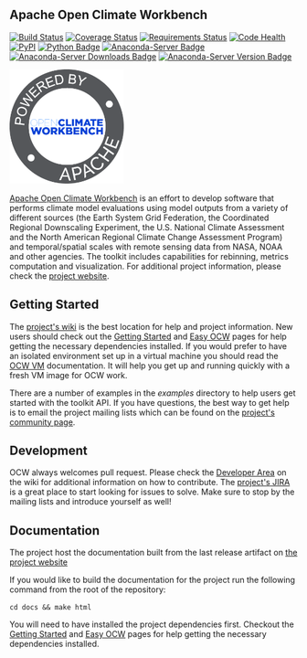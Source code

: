 ## Apache Open Climate Workbench
[![Build Status](https://travis-ci.org/apache/climate.svg?branch=master)](https://travis-ci.org/apache/climate)
[![Coverage Status](https://coveralls.io/repos/github/apache/climate/badge.svg?branch=master)](https://coveralls.io/github/apache/climate?branch=master)
[![Requirements Status](https://requires.io/github/apache/climate/requirements.svg?branch=master)](https://requires.io/github/apache/climate/requirements/?branch=master)
[![Code Health](https://landscape.io/github/apache/climate/master/landscape.svg?style=flat-square)](https://landscape.io/github/apache/climate/master)
[![PyPI](https://img.shields.io/pypi/v/ocw.svg?maxAge=2592000?style=plastic)](https://pypi.python.org/pypi/ocw)
[![Python Badge](https://img.shields.io/badge/python-3-blue.svg)](https://www.python.org/downloads/)
[![Anaconda-Server Badge](https://anaconda.org/conda-forge/ocw/badges/installer/conda.svg)](https://anaconda.org/conda-forge/ocw)
[![Anaconda-Server Downloads Badge](https://anaconda.org/conda-forge/ocw/badges/downloads.svg)](https://anaconda.org/conda-forge/ocw)
[![Anaconda-Server Version Badge](https://anaconda.org/conda-forge/ocw/badges/version.svg)](https://anaconda.org/conda-forge/ocw)

<img src="./docs/source/ocw-logo-variant-sm-01-01-new.png" width="200" />

[Apache Open Climate Workbench](http://climate.apache.org) is an effort to develop software that performs climate model evaluations using model outputs from a variety of different sources (the Earth System Grid Federation, the Coordinated Regional Downscaling Experiment, the U.S. National Climate Assessment and the North American Regional Climate Change Assessment Program) and temporal/spatial scales with remote sensing data from NASA, NOAA and other agencies. The toolkit includes capabilities for rebinning, metrics computation and visualization. For additional project information, please check the [project website](http://climate.apache.org/).

## Getting Started

The [project's wiki](https://cwiki.apache.org/confluence/display/CLIMATE/Home) is the best location for help and project information. New users should check out the [Getting Started](https://cwiki.apache.org/confluence/display/CLIMATE/Getting+Started) and [Easy OCW](https://cwiki.apache.org/confluence/display/CLIMATE/Easy-OCW+-+A+Guide+to+Simplifying+OCW+Installation) pages for help getting the necessary dependencies installed. If you would prefer to have an isolated environment set up in a virtual machine you should read the [OCW VM](https://cwiki.apache.org/confluence/display/CLIMATE/OCW+VM+-+A+Self+Contained+OCW+Environment) documentation. It will help you get up and running quickly with a fresh VM image for OCW work.

There are a number of examples in the *examples* directory to help users get started with the toolkit API. If you have questions, the best way to get help is to email the project mailing lists which can be found on the [project's community page](http://climate.apache.org/community/mailing-lists.html).

## Development

OCW always welcomes pull request. Please check the [Developer Area](https://cwiki.apache.org/confluence/display/CLIMATE/Developer+Area) on the wiki for additional information on how to contribute. The [project's JIRA](https://issues.apache.org/jira/browse/CLIMATE) is a great place to start looking for issues to solve. Make sure to stop by the mailing lists and introduce yourself as well!

## Documentation

The project host the documentation built from the last release artifact on [the project website](https://climate.apache.org/api/index.html)

If you would like to build the documentation for the project run the following command from the root of the repository:

```
cd docs && make html
```

You will need to have installed the project dependencies first. Checkout the [Getting Started](https://cwiki.apache.org/confluence/display/CLIMATE/Getting+Started) and [Easy OCW](https://cwiki.apache.org/confluence/display/CLIMATE/Easy-OCW+-+A+Guide+to+Simplifying+OCW+Installation) pages for help getting the necessary dependencies installed.
